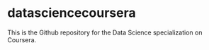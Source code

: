 # datasciencecoursera
This is the Github repository for the Data Science specialization on Coursera.
